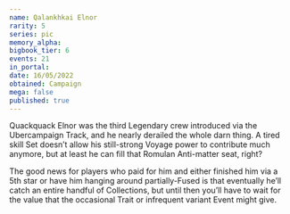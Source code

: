 ```yaml
---
name: Qalankhkai Elnor
rarity: 5
series: pic
memory_alpha:
bigbook_tier: 6
events: 21
in_portal:
date: 16/05/2022
obtained: Campaign
mega: false
published: true
---
```


Quackquack Elnor was the third Legendary crew introduced via the Ubercampaign Track, and he nearly derailed the whole darn thing. A tired skill Set doesn’t allow his still-strong Voyage power to contribute much anymore, but at least he can fill that Romulan Anti-matter seat, right?

The good news for players who paid for him and either finished him via a 5th star or have him hanging around partially-Fused is that eventually he’ll catch an entire handful of Collections, but until then you’ll have to wait for the value that the occasional Trait or infrequent variant Event might give.
